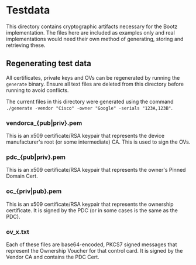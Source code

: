 # Testdata

This directory contains cryptographic artifacts necessary for the Bootz implementation. The files here are included as examples only and real implementations would need their own method of generating, storing and retrieving these.

## Regenerating test data

All certificates, private keys and OVs can be regenerated by running the `generate` binary. Ensure all text files are deleted from this directory before running to avoid conflicts.

The current files in this directory were generated using the command `./generate -vendor "Cisco" -owner "Google" -serials "123A,123B"`.

### vendorca_{pub|priv}.pem

This is an x509 certificate/RSA keypair that represents the device manufacturer's root (or some intermediate) CA. This is used to sign the OVs.

### pdc_{pub|priv}.pem

This is an x509 certificate/RSA keypair that represents the owner's Pinned Domain Cert.

### oc_{priv|pub}.pem

This is an x509 certificate/RSA keypair that represents the ownership certificate. It is signed by the PDC (or in some cases is the same as the PDC).

### ov_x.txt

Each of these files are base64-encoded, PKCS7 signed messages that represent the Ownership Voucher for that control card. It is signed by the Vendor CA and contains the PDC Cert.
